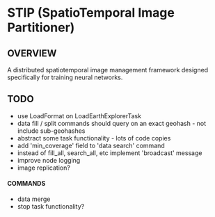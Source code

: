 # STIP (SpatioTemporal Image Partitioner)
## OVERVIEW
A distributed spatiotemporal image management framework designed specifically for training neural networks.

## TODO
- use LoadFormat on LoadEarthExplorerTask
- data fill / split commands should query on an exact geohash - not include sub-geohashes
- abstract some task functionality - lots of code copies
- add 'min_coverage' field to 'data search' command
- instead of fill_all, search_all, etc implement 'broadcast' message
- improve node logging
- image replication?
#### COMMANDS
- data merge
- stop task functionality?
